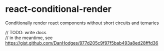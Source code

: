 # react-conditional-render
Conditionally render react components without short circuits and ternaries

// TODO: write docs  
// in the meantime, see https://gist.github.com/DanHodges/977d205c9f97f5bab493a8ed28fffd36
